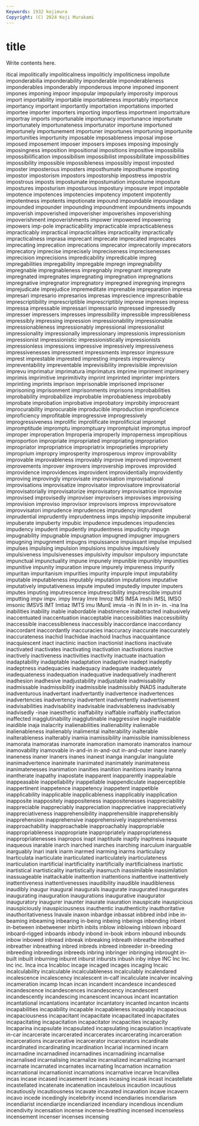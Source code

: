 ```yaml
---
Keywords: 1932 kojimura
Copyright: (C) 2024 Koji Murakami
---
```


# title

Write contents here.



itical impolitically impoliticalness impoliticly impoliticness impollute imponderabilia imponderability
imponderable imponderableness imponderables imponderably imponderous impone imponed imponent impones imponing
impoor impopular impopularly imporosity imporous import importability importable importableness importably
importance importancy important importantly importation importations imported importee importer importers
importing importless importment importraiture importray imports importunable importunacy importunance importunate
importunately importunateness importunator importune importuned importunely importunement importuner importunes importuning
importunite importunities importunity imposable imposableness imposal impose imposed imposement imposer
imposers imposes imposing imposingly imposingness imposition impositional impositions impositive impossibilia
impossibilification impossibilism impossibilist impossibilitate impossibilities impossibility impossible impossibleness impossibly impost
imposted imposter imposterous imposters imposthumate imposthume imposting impostor impostorism impostors
impostorship impostress impostrix impostrous imposts impostumate impostumation impostume imposture impostures
imposturism imposturous impostury imposure impot impotable impotence impotences impotencies impotency
impotent impotently impotentness impotents impotionate impound impoundable impoundage impounded impounder
impounding impoundment impoundments impounds impoverish impoverished impoverisher impoverishes impoverishing impoverishment
impoverishments impower impowered impowering impowers imp-pole impracticability impracticable impracticableness impracticably
impractical impracticalities impracticality impractically impracticalness imprasa imprecant imprecate imprecated imprecates
imprecating imprecation imprecations imprecator imprecatorily imprecators imprecatory imprecise imprecisely impreciseness
imprecisenesses imprecision imprecisions impredicability impredicable impreg impregabilities impregability impregable impregn
impregnability impregnable impregnableness impregnably impregnant impregnate impregnated impregnates impregnating impregnation
impregnations impregnative impregnator impregnatory impregned impregning impregns imprejudicate imprejudice impremeditate
imprenable impreparation impresa impresari impresario impresarios impresas imprescience imprescribable imprescriptibility
imprescriptible imprescriptibly imprese impreses impress impressa impressable impressari impressario impressed
impressedly impresser impressers impresses impressibility impressible impressibleness impressibly impressing impression
impressionability impressionable impressionableness impressionably impressional impressionalist impressionality impressionally impressionary impressionis
impressionism impressionist impressionistic impressionistically impressionists impressionless impressions impressive impressively impressiveness
impressivenesses impressment impressments impressor impressure imprest imprestable imprested impresting imprests
imprevalency impreventability impreventable imprevisibility imprevisible imprevision imprevu imprimatur imprimatura imprimaturs
imprime impriment imprimery imprimis imprimitive imprimitivity imprint imprinted imprinter imprinters
imprinting imprints imprison imprisonable imprisoned imprisoner imprisoning imprisonment imprisonments imprisons
improbabilities improbability improbabilize improbable improbableness improbably improbate improbation improbative improbatory
improbity improcreant improcurability improcurable improducible improduction improficience improficiency improfitable improgressive
improgressively improgressiveness improlific improlificate improlificical imprompt impromptitude impromptu impromptuary impromptuist
impromptus improof improper improperation Improperia improperly improperness impropitious improportion impropriate
impropriated impropriating impropriation impropriator impropriatrice impropriatrix improprieties impropriety improprium impropry
improsperity improsperous improv improvability improvable improvableness improvably improve improved improvement
improvements improver improvers improvership improves improvided improvidence improvidences improvident improvidentially
improvidently improving improvingly improvisate improvisation improvisational improvisations improvisatize improvisator improvisatore
improvisatorial improvisatorially improvisatorize improvisatory improvisatrice improvise improvised improvisedly improviser improvisers
improvises improvising improvision improviso improvisor improvisors improvs improvvisatore improvvisatori imprudence
imprudences imprudency imprudent imprudential imprudently imprudentness imps impship impsonite impuberal
impuberate impuberty impubic impudence impudences impudencies impudency impudent impudently impudentness
impudicity impugn impugnability impugnable impugnation impugned impugner impugners impugning impugnment
impugns impuissance impuissant impulse impulsed impulses impulsing impulsion impulsions impulsive
impulsively impulsiveness impulsivenesses impulsivity impulsor impulsory impunctate impunctual impunctuality impune
impunely impunible impunibly impunities impunitive impunity impuration impure impurely impureness
impurify impuritan impuritanism impurities impurity impurple imput imputability imputable imputableness
imputably imputation imputations imputative imputatively imputativeness impute imputed imputedly imputer
imputers imputes imputing imputrescence imputrescibility imputrescible imputrid imputting impv impv.
impy Imray Imre Imroz IMS IMSA imshi IMSL IMSO imsonic
IMSVS IMT Imtiaz IMTS imu IMunE imvia -in IN In
in in- in. -ina Ina inabilities inability inable inabordable inabstinence
inabstracted inabusively inaccentuated inaccentuation inacceptable inaccessibilities inaccessibility inaccessible inaccessibleness inaccessibly
inaccordance inaccordancy inaccordant inaccordantly inaccuracies inaccuracy inaccurate inaccurately inaccurateness inachid
Inachidae inachoid Inachus inacquaintance inacquiescent inact inactinic inaction inactionist inactions
inactivate inactivated inactivates inactivating inactivation inactivations inactive inactively inactiveness inactivities
inactivity inactuate inactuation inadaptability inadaptable inadaptation inadaptive inadept inadeptly inadeptness
inadequacies inadequacy inadequate inadequately inadequateness inadequation inadequative inadequatively inadherent inadhesion
inadhesive inadjustability inadjustable inadmissability inadmissable inadmissibility inadmissible inadmissibly INADS inadulterate
inadventurous inadvertant inadvertantly inadvertence inadvertences inadvertencies inadvertency inadvertent inadvertently inadvertisement
inadvisabilities inadvisability inadvisable inadvisableness inadvisably inadvisedly -inae inaesthetic inaffability inaffable
inaffably inaffectation inaffected inagglutinability inagglutinable inaggressive inagile inaidable inaidible inaja
inalacrity inalienabilities inalienability inalienable inalienableness inalienably inalimental inalterability inalterable inalterableness
inalterably inamia inamissibility inamissible inamissibleness inamorata inamoratas inamorate inamoration inamorato
inamoratos inamour inamovability inamovable in-and-in in-and-out in-and-outer inane inanely inaneness
inaner inaners inanes inanest inanga inangular inangulate inanimadvertence inanimate inanimated
inanimately inanimateness inanimatenesses inanimation inanities inanition inanitions inanity Inanna inantherate
inapathy inapostate inapparent inapparently inappealable inappeasable inappellability inappellable inappendiculate inapperceptible
inappertinent inappetence inappetency inappetent inappetible inapplicability inapplicable inapplicableness inapplicably inapplication
inapposite inappositely inappositeness inappositenesses inappreciability inappreciable inappreciably inappreciation inappreciative inappreciatively
inappreciativeness inapprehensibility inapprehensible inapprehensibly inapprehension inapprehensive inapprehensively inapprehensiveness inapproachability inapproachable
inapproachably inappropriable inappropriableness inappropriate inappropriately inappropriateness inappropriatenesses inapropos inapt inaptitude
inaptly inaptness inaquate inaqueous inarable inarch inarched inarches inarching inarculum
inarguable inarguably Inari inark inarm inarmed inarming inarms inarticulacy Inarticulata
inarticulate inarticulated inarticulately inarticulateness inarticulation inartificial inartificiality inartificially inartificialness inartistic
inartistical inartisticality inartistically inasmuch inassimilable inassimilation inassuageable inattackable inattention inattentions
inattentive inattentively inattentiveness inattentivenesses inaudibility inaudible inaudibleness inaudibly inaugur inaugural
inaugurals inaugurate inaugurated inaugurates inaugurating inauguration inaugurations inaugurative inaugurator inauguratory
inaugurer inaunter inaurate inauration inauspicate inauspicious inauspiciously inauspiciousness inauthentic inauthenticity
inauthoritative inauthoritativeness Inavale inaxon inbardge inbassat inbbred inbd inbe in-beaming
inbeaming inbearing in-being inbeing inbeings inbending inbent in-between inbetweener inbirth
inbits inblow inblowing inblown inboard inboard-rigged inboards inbody inbond in-book
inborn inbound inbounds inbow inbowed inbread inbreak inbreaking inbreath inbreathe
inbreathed inbreather inbreathing inbred inbreds inbreed inbreeder in-breeding inbreeding inbreedings
inbreeds inbring inbringer inbringing inbrought in-built inbuilt inburning inburnt inburst
inbursts inbush inby inbye INC Inc Inc. inc inc. Inca
inca Incabloc incage incaged incages incaging Incaic incalculability incalculable incalculableness
incalculably incalendared incalescence incalescency incalescent in-calf incaliculate incalver incalving incameration
incamp Incan incan incandent incandesce incandesced incandescence incandescences incandescency incandescent
incandescently incandescing incanescent incanous incant incantation incantational incantations incantator incantatory
incanted incanton incants incapabilities incapability incapable incapableness incapably incapacious incapaciousness
incapacitant incapacitate incapacitated incapacitates incapacitating incapacitation incapacitator incapacities incapacity Incaparina
incapsulate incapsulated incapsulating incapsulation incaptivate in-car incarcerate incarcerated incarcerates incarcerating
incarceration incarcerations incarcerative incarcerator incarcerators incardinate incardinated incardinating incardination Incarial
incarmined incarn incarnadine incarnadined incarnadines incarnadining incarnalise incarnalised incarnalising incarnalize
incarnalized incarnalizing incarnant incarnate incarnated incarnates incarnating Incarnation incarnation incarnational
incarnationist incarnations incarnative incarve Incarvillea incas incase incased incasement incases
incasing incask incast incastellate incastellated incatenate incatenation incautelous incaution incautious
incautiously incautiousness incavate incavated incavation incave incavern incavo incede incedingly
incelebrity incend incendiaries incendiarism incendiarist incendiarize incendiarized incendiary incendious incendium
incendivity incensation incense incense-breathing incensed incenseless incensement incenser incenses incensing
